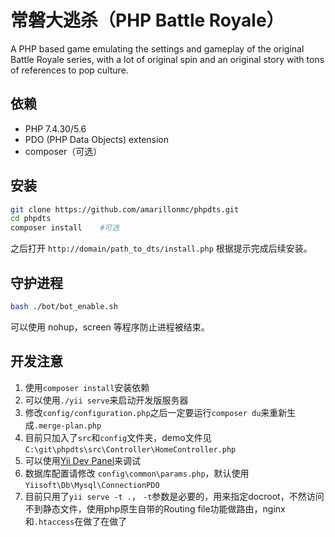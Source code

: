 # 常磐大逃杀（PHP Battle Royale）

A PHP based game emulating the settings and gameplay of the original Battle Royale series, with a lot of original spin and an original story with tons of references to pop culture.

## 依赖

- PHP 7.4.30/5.6
- PDO (PHP Data Objects) extension
- composer（可选）

## 安装

```bash
git clone https://github.com/amarillonmc/phpdts.git
cd phpdts
composer install    #可选
```

之后打开 `http://domain/path_to_dts/install.php` 根据提示完成后续安装。

## 守护进程

```bash
bash ./bot/bot_enable.sh
```

可以使用 nohup，screen 等程序防止进程被结束。


## 开发注意

1. 使用`composer install`安装依赖
2. 可以使用`./yii serve`来启动开发版服务器
3. 修改`config/configuration.php`之后一定要运行`composer du`来重新生成`.merge-plan.php`
4. 目前只加入了`src`和`config`文件夹，demo文件见`C:\git\phpdts\src\Controller\HomeController.php`
5. 可以使用[Yii Dev Panel](https://yiisoft.github.io/yii-dev-panel)来调试
6. 数据库配置请修改 `config\common\params.php`，默认使用`Yiisoft\Db\Mysql\ConnectionPDO`
7. 目前只用了`yii serve -t .`， `-t`参数是必要的，用来指定docroot，不然访问不到静态文件，使用php原生自带的Routing file功能做路由，nginx和`.htaccess`在做了在做了